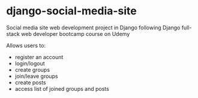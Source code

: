 # django-social-media-site

Social media site web development project in Django following Django full-stack web developer bootcamp course on Udemy

Allows users to:
- register an account
- login/logout
- create groups
- join/leave groups
- create posts
- access list of joined groups and posts
